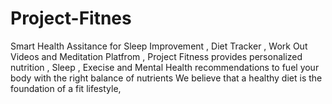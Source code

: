 # Project-Fitnes
Smart Health Assitance for Sleep Improvement , Diet Tracker , Work Out Videos and Meditation Platfrom , Project Fitness provides personalized nutrition , Sleep , Execise and Mental Health recommendations to fuel your body with the right balance of nutrients We believe that a healthy diet is the foundation of a fit lifestyle, 
